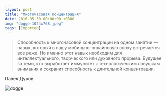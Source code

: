 ```yaml
---
layout: post
title: "Многочасовая концентрация"
date: 2016-05-30 00:00:00 +0300
img: "dogge-1024x768.jpeg"
tags: [Imported]
---
```


> Способность к многочасовой концентрации на одном занятии — навык, который в нашу мобильно-онлайновую эпоху встречается все реже. Но именно этот навык необходим для интеллектуального, творческого или духовного прорыва. Будущее за теми, кто выработает иммунитет к технологическим ловушкам внимания и сохранит способность к длительной концентрации.

Павел Дуров

![dogge](/blog/assets/dogge-1024x768.jpeg)